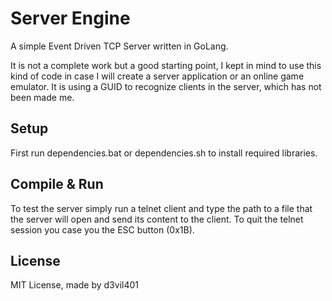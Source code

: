 # Server Engine

A simple Event Driven TCP Server written in GoLang.

It is not a complete work but a good starting point, I kept in mind to use this kind of code in case I will create a server application or an online game emulator.
It is using a GUID to recognize clients in the server, which has not been made me.

## Setup
First run dependencies.bat or dependencies.sh to install required libraries.

## Compile & Run

To test the server simply run a telnet client and type the path to a file that the server will open and send its content to the client.
To quit the telnet session you case you the ESC button (0x1B).

## License

MIT License, made by d3vil401